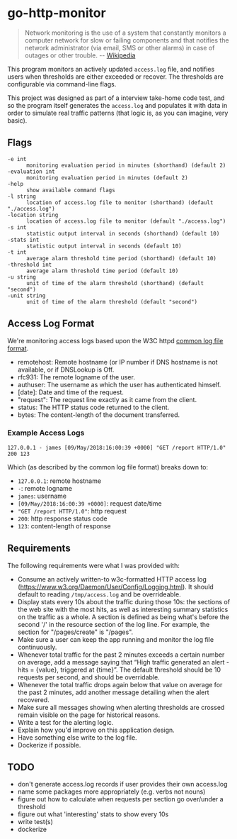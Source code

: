 # go-http-monitor

> Network monitoring is the use of a system that constantly monitors a computer network for slow or failing components and that notifies the network administrator (via email, SMS or other alarms) in case of outages or other trouble. -- [Wikipedia](https://en.wikipedia.org/wiki/Network_monitoring)

This program monitors an actively updated `access.log` file, and notifies users when thresholds are either exceeded or recover. The thresholds are configurable via command-line flags.

This project was designed as part of a interview take-home code test, and so the program itself generates the `access.log` and populates it with data in order to simulate real traffic patterns (that logic is, as you can imagine, very basic).

## Flags

```
-e int
      monitoring evaluation period in minutes (shorthand) (default 2)
-evaluation int
      monitoring evaluation period in minutes (default 2)
-help
      show available command flags
-l string
      location of access.log file to monitor (shorthand) (default "./access.log")
-location string
      location of access.log file to monitor (default "./access.log")
-s int
      statistic output interval in seconds (shorthand) (default 10)
-stats int
      statistic output interval in seconds (default 10)
-t int
      average alarm threshold time period (shorthand) (default 10)
-threshold int
      average alarm threshold time period (default 10)
-u string
      unit of time of the alarm threshold (shorthand) (default "second")
-unit string
      unit of time of the alarm threshold (default "second")
```

## Access Log Format

We're monitoring access logs based upon the W3C httpd [common log file format](https://www.w3.org/Daemon/User/Config/Logging.html#common-logfile-format).

- remotehost: Remote hostname (or IP number if DNS hostname is not available, or if DNSLookup is Off.
- rfc931: The remote logname of the user.
- authuser: The username as which the user has authenticated himself.
- [date]: Date and time of the request.
- "request": The request line exactly as it came from the client.
- status: The HTTP status code returned to the client.
- bytes: The content-length of the document transferred.

### Example Access Logs

```
127.0.0.1 - james [09/May/2018:16:00:39 +0000] "GET /report HTTP/1.0" 200 123
```

Which (as described by the common log file format) breaks down to:

- `127.0.0.1`: remote hostname
- `-`: remote logname
- `james`: username
- `[09/May/2018:16:00:39 +0000]`: request date/time
- `"GET /report HTTP/1.0"`: http request
- `200`: http response status code
- `123`: content-length of response

## Requirements

The following requirements were what I was provided with:

- Consume an actively written-to w3c-formatted HTTP access log (https://www.w3.org/Daemon/User/Config/Logging.html). It should default to reading `/tmp/access.log` and be overrideable.
- Display stats every 10s about the traffic during those 10s: the sections of the web site with the most hits, as well as interesting summary statistics on the traffic as a whole. A section is defined as being what's before the second '/' in the resource section of the log line. For example, the section for "/pages/create" is "/pages".
- Make sure a user can keep the app running and monitor the log file continuously.
- Whenever total traffic for the past 2 minutes exceeds a certain number on average, add a message saying that “High traffic generated an alert - hits = {value}, triggered at {time}”. The default threshold should be 10 requests per second, and should be overridable.
- Whenever the total traffic drops again below that value on average for the past 2 minutes, add another message detailing when the alert recovered.
- Make sure all messages showing when alerting thresholds are crossed remain visible on the page for historical reasons.
- Write a test for the alerting logic.
- Explain how you'd improve on this application design.
- Have something else write to the log file.
- Dockerize if possible.

## TODO

- don't generate access.log records if user provides their own access.log
- name some packages more appropriately (e.g. verbs not nouns)
- figure out how to calculate when requests per section go over/under a threshold
- figure out what 'interesting' stats to show every 10s
- write test(s)
- dockerize
